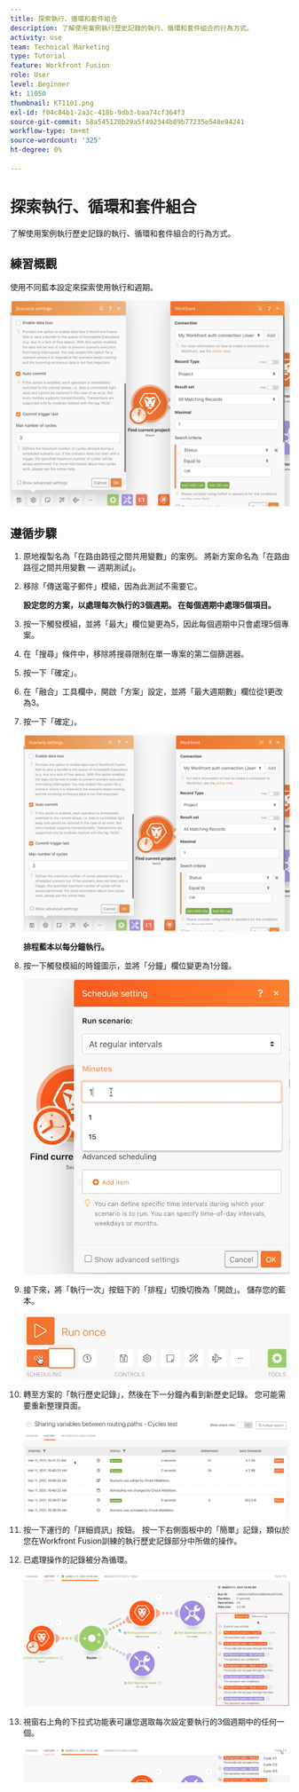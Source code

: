 ```yaml
---
title: 探索執行、循環和套件組合
description: 了解使用案例執行歷史記錄的執行、循環和套件組合的行為方式。
activity: use
team: Technical Marketing
type: Tutorial
feature: Workfront Fusion
role: User
level: Beginner
kt: 11050
thumbnail: KT1101.png
exl-id: f04c84b1-2a3c-418b-9db3-baa74cf364f3
source-git-commit: 58a545120b29a5f492344b89b77235e548e94241
workflow-type: tm+mt
source-wordcount: '325'
ht-degree: 0%

---
```


# 探索執行、循環和套件組合

了解使用案例執行歷史記錄的執行、循環和套件組合的行為方式。

## 練習概觀

使用不同藍本設定來探索使用執行和週期。

![探索執行週期和套件組合影像1](../12-exercises/assets/exploring-runs-cycles-and-bundles-walkthrough-1.png)

## 遵循步驟

1. 原地複製名為「在路由路徑之間共用變數」的案例。 將新方案命名為「在路由路徑之間共用變數 — 週期測試」。
1. 移除「傳送電子郵件」模組，因為此測試不需要它。

   **設定您的方案，以處理每次執行的3個週期。 在每個週期中處理5個項目。**

1. 按一下觸發模組，並將「最大」欄位變更為5，因此每個週期中只會處理5個專案。
1. 在「搜尋」條件中，移除將搜尋限制在單一專案的第二個篩選器。
1. 按一下「確定」。

1. 在「融合」工具欄中，開啟「方案」設定，並將「最大週期數」欄位從1更改為3。
1. 按一下「確定」。

   ![探索執行週期和套件組合影像1](../12-exercises/assets/exploring-runs-cycles-and-bundles-walkthrough-1.png)


   **排程藍本以每分鐘執行。**

1. 按一下觸發模組的時鐘圖示，並將「分鐘」欄位變更為1分鐘。

   ![探索執行週期和套件組合影像2](../12-exercises/assets/exploring-runs-cycles-and-bundles-walkthrough-2.png)

1. 接下來，將「執行一次」按鈕下的「排程」切換切換為「開啟」。 儲存您的藍本。

   ![探索執行週期和套件組合影像3](../12-exercises/assets/exploring-runs-cycles-and-bundles-walkthrough-3.png)

1. 轉至方案的「執行歷史記錄」，然後在下一分鐘內看到新歷史記錄。 您可能需要重新整理頁面。

   ![探索執行週期和套件組合影像1](../12-exercises/assets/exploring-runs-cycles-and-bundles-walkthrough-4.png)

1. 按一下運行的「詳細資訊」按鈕。 按一下右側面板中的「簡單」記錄，類似於您在Workfront Fusion訓練的執行歷史記錄部分中所做的操作。
1. 已處理操作的記錄被分為循環。

   ![探索執行週期和套件組合影像5](../12-exercises/assets/exploring-runs-cycles-and-bundles-walkthrough-5.png)

1. 視窗右上角的下拉式功能表可讓您選取每次設定要執行的3個週期中的任何一個。

   ![探索執行週期和套件組合影像6](../12-exercises/assets/exploring-runs-cycles-and-bundles-walkthrough-6.png)
